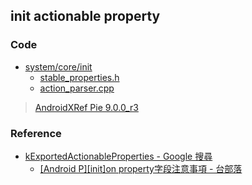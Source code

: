 ## init actionable property

### Code

- [system/core/init](http://androidxref.com/9.0.0_r3/xref/system/core/init/)
  - [stable_properties.h](http://androidxref.com/9.0.0_r3/xref/system/core/init/stable_properties.h)
  - [action_parser.cpp](http://androidxref.com/9.0.0_r3/xref/system/core/init/action_parser.cpp)

> [AndroidXRef Pie 9.0.0_r3](http://androidxref.com/9.0.0_r3/search?q=%22kExportedActionableProperties%22&defs=&refs=&path=&hist=&project=art&project=bionic&project=bootable&project=build&project=compatibility&project=cts&project=dalvik&project=developers&project=development&project=device&project=external&project=frameworks&project=hardware&project=kernel&project=libcore&project=libnativehelper&project=packages&project=pdk&project=platform_testing&project=prebuilts&project=sdk&project=system&project=test&project=toolchain&project=tools)

### Reference

- [kExportedActionableProperties - Google 搜尋](https://www.google.com/search?q=kExportedActionableProperties&rlz=1C1GCEU_zh-TWTW892TW892&oq=kExportedActionableProperties&aqs=chrome..69i57.351j0j1&sourceid=chrome&ie=UTF-8)
  - [[Android P][init]on property字段注意事項 - 台部落](https://www.twblogs.net/a/5d0b499bbd9eee1e5c816e3c)